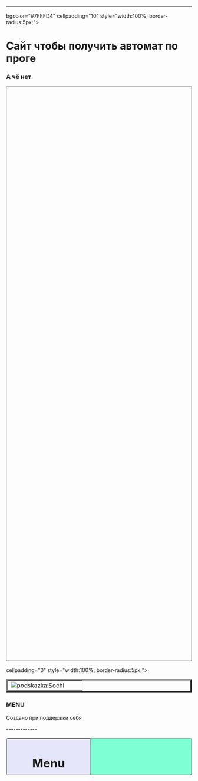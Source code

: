<html lang="ru">
<head>
<meta charset="utf-8" />
<style>
  body { background: url(https://i.pinimg.com/736x/e3/c9/ab/e3c9ab82ca9a13462530d101fe7e52c8.jpg); }
</style>
</head>
<body>
  
<!--
border="1" - рамка вокруг контейнера.
align="center" - размещаем контейнер по центру экрана.
rules="rows" - убираем двойную рамку.
style="width:60%;" - добавляем стилевое свойства, делающее
контейнер и весь сайт "резиновым"-->
  
<table
border="1"
width="100%"
rules="rows">
<tr>
  
<!--TEXT-->
<!--В ячейке строки создаём ещё одну таблицу для шапки сайта.
Оформление:
border="1" - двойная рамка толщиной в 1px
background="images/168.png" - картинка в шапке сайта, если требуется.
Адрес картинки вы должны вставить свой.
bgcolor="#7FFFD4" - фоновый цвет в шапке, если нет картинки.
cellpadding="10" - отступ содержимого от рамки не менее 10px.
style="width:100%; border-radius:5px;" - добавляем "резиновость"
и закругляем уголки рамки-->
  
<table
width="100%"
height="40%"
border="1"
background="https://cdn.akamai.steamstatic.com/steam/apps/1305540/extras/%D0%B4%D0%B5%D0%B4_bynhj2.gif?t=1597247353"

bgcolor="#7FFFD4"
cellpadding="10"
style="width:100%; border-radius:5px;">
<!--Создаём строку таблицы-->
<tr>

<!--Создаём столбец таблицы-->
<!--Содержание ячейки столбца-->
<h1>Сайт чтобы получить автомат по проге</h1>
<h3>А чё нет</h3>
<!--Закрываем таблицу-->
</tr>

<!--ОСНОВНОЙ КОНТЕНТ-->

<!--В этой же ячейке контейнера создаём ещё одну таблицу
для основного контента-->

<table
border="4"

cellpadding="0"
style="width:100%; border-radius:5px;">

<!--Создаём строку-->
<tr>
  
<!--Создаём ячейку
Оформление:
rowspan="2" - объединяем две ячейки в одну.
Число объединяемых ячеек по числу ячеек в сайдбаре.
style="width:80%" - основной контент занимает 80% всей площади,
оставшиеся 20% для сайдбара-->
<td
rowspan="2"
style="width:80%">
<img src="https://i.ibb.co/VHKHr99/norm.jpg" alt="podskazka:Sochi" border="0">
<!--Закрываем ячейку-->
</td>

<!--Создаём таблицу подвала-->
<table
border="1"
bgcolor="#7FFFD4"
height="100"
cellpadding="10"
style="width:100%; border-radius:5px;">
<!--Создаём строку.-->
<tr>
<!--Создаём столбец-->
 
<h3>MENU</h3>
<!--Закрываем таблицу подвала. При желании в подвале можно
сделать несколько строк и столбцов-->
  <p>Создано при поддержки себя</p>
</tr>
-------------
<td width="100" bgcolor="#e6e6fa"
<span style="margin-left:5px;" align="center"><h1>Menu</h1></span></a>
<p>
<a href="https://vk.com/vkandreyt">
<img src="https://cdn-icons.flaticon.com/png/512/2504/premium/2504953.png?token=exp=1649254627~hmac=ea9aa4e287a8e36858125db59f984341" width="50" height="50"><br>

<!--Название страницы
style="margin-left:5px;" - отступ названия от маркера-->
<span style="margin-left:5px;"align="center">VK</span></a>
<!--Закрываем абзац-->
</p>
  
<p>
<a href="https://t.me/lookkest">
<img src="https://cdn-icons.flaticon.com/png/512/3670/premium/3670070.png?token=exp=1649254629~hmac=f4cc3561e0819aa8ff5fc9ffec46dc44" width="50" height="50">
<br>
<span style="margin-left:5px;" align="center">Telegram</span></a>
</p>
  
<p>
<a href="https://vk.com/id0">
<img src="https://www.meme-arsenal.com/memes/2d92517562ae339e3a372b10487bfef0.jpg" width="100" height="100">
<br>
<span style="margin-left:5px;" align="center">Click</span></a>
</p>

<!--Создаём строку с дополнительной информацией-->
<tr>
<!--Ячейка с дополнительной информацией-->
<td
bgcolor="#73738c"
align="center">
<h3>Info stend</h3>
<p>There is information above</p>
<!--Закрываем ячейку с общей информацией
и таблицу основного контента-->
</td>
</tr> 

